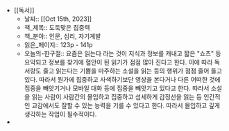 - [[독서]]
	- 날짜:: [[Oct 15th, 2023]]
	- 책_제목:: 도둑맞은 집중력
	- 책_분야:: 인문, 심리, 자기계발
	- 읽은_페이지:: 123p - 141p
	- 오늘의-한구절:: 요즘은 읽는다 라는 것이 지식과 정보를 캐내고 짧은 "쇼츠" 등 요약되고 정보를 찾기에 혈안이 된 읽기가 점점 많아 진다고 한다. 이에 따라 독서량도 줄고 읽는다는 기쁨을 마주하는 소설을 읽는 등의 행위가 점점 줄어 들고 있다. 따라서 뭔가에 집중하고 사색하기보단 영상을 본다거나 다른 어떠한 것에 집중을 빼앗기거나 모바일 대화 등에 집중을 빼앗기고 있다고 한다. 따라서 소설을 읽는 사람이 사람간의 몰입하고 집중하고 섬세하게 감정선을 읽는 등 인간적인 교감에서도 잘할 수 있는 능력을 기를 수 있다고 한다. 따라서 몰입하고 깊게 생각하는 작업이 필수적이다.
-